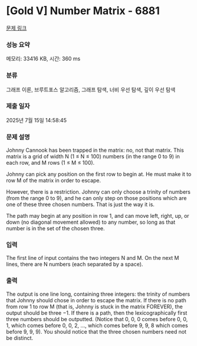 # [Gold V] Number Matrix - 6881 

[문제 링크](https://www.acmicpc.net/problem/6881) 

### 성능 요약

메모리: 33416 KB, 시간: 360 ms

### 분류

그래프 이론, 브루트포스 알고리즘, 그래프 탐색, 너비 우선 탐색, 깊이 우선 탐색

### 제출 일자

2025년 7월 15일 14:58:45

### 문제 설명

<p>Johnny Cannook has been trapped in the matrix: no, not that matrix. This matrix is a grid of width N (1 ≤ N ≤ 100) numbers (in the range 0 to 9) in each row, and M rows (1 ≤ M ≤ 100).</p>

<p>Johnny can pick any position on the first row to begin at. He must make it to row M of the matrix in order to escape.</p>

<p>However, there is a restriction. Johnny can only choose a trinity of numbers (from the range 0 to 9), and he can only step on those positions which are one of these three chosen numbers. That is just the way it is.</p>

<p>The path may begin at any position in row 1, and can move left, right, up, or down (no diagonal movement allowed) to any number, so long as that number is in the set of the chosen three.</p>

### 입력 

 <p>The first line of input contains the two integers N and M. On the next M lines, there are N numbers (each separated by a space).</p>

### 출력 

 <p>The output is one line long, containing three integers: the trinity of numbers that Johnny should chose in order to escape the matrix. If there is no path from row 1 to row M (that is, Johnny is stuck in the matrix FOREVER), the output should be three −1. If there is a path, then the lexicographically first three numbers should be outputted. (Notice that 0, 0, 0 comes before 0, 0, 1, which comes before 0, 0, 2, ..., which comes before 9, 9, 8 which comes before 9, 9, 9). You should notice that the three chosen numbers need not be distinct.</p>

